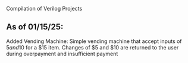 Compilation of Verilog Projects

As of 01/15/25:
--------------------------------------------------------------------------------------------------------------------------------------------------------------------------------------------
Added Vending Machine: Simple vending machine that accept inputs of $5 and 10$ for a $15 item.  Changes of $5 and $10 are returned to the user during overpayment and insufficient payment

